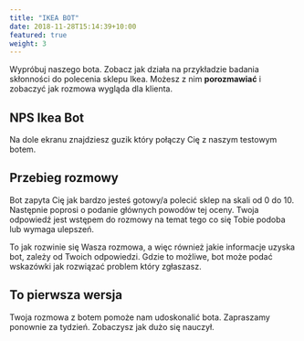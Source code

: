 ```yaml
---
title: "IKEA BOT"
date: 2018-11-28T15:14:39+10:00
featured: true
weight: 3
---
```


Wypróbuj naszego bota. Zobacz jak działa na przykładzie badania skłonności do polecenia sklepu Ikea. Możesz z nim **porozmawiać** i zobaczyć jak rozmowa wygląda dla klienta.

## NPS Ikea Bot
    
<div id="webchat"></div>
<script src="https://cdn.jsdelivr.net/npm/rasa-webchat/lib/index.min.js"></script>
Na dole ekranu znajdziesz guzik który połączy Cię z naszym testowym botem. 
<script>
  WebChat.default.init({
    selector: "#webchat",
        initPayload: "/przywitaj",
    inputTextFieldHint: "Napisz coś",
    socketUrl: "https://test.qans.pl",
    socketPath: "/socket.io/",
    title: "Rozmowa o Ikea",
    subtitle: "Twoje doświadczenia z tym sklepem",
    params: {"storage": "session"} // can be set to "local"  or "session". details in storage section.
  })
</script>

## Przebieg rozmowy

Bot zapyta Cię jak bardzo jesteś gotowy/a polecić sklep na skali od 0 do 10. 
Następnie poprosi o podanie głównych powodów tej oceny. 
Twoja odpowiedź jest wstępem do rozmowy na temat tego co się Tobie podoba lub wymaga ulepszeń.

To jak rozwinie się Wasza rozmowa, a więc również jakie informacje uzyska bot, zależy od Twoich odpowiedzi. Gdzie to możliwe, bot może podać wskazówki jak rozwiązać problem który zgłaszasz.  
    
## To pierwsza wersja 

Twoja rozmowa z botem pomoże nam udoskonalić bota. Zapraszamy ponownie za tydzień. 
Zobaczysz jak dużo się nauczył.





 

